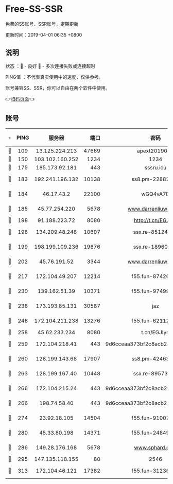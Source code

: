 # Free-SS-SSR

免费的SS账号、SSR账号，定期更新

更新时间：2019-04-01 06:35 +0800

## 说明

状态     ：🙂 - 良好 🙁 - 多次连接失败或连接超时

PING值   ：不代表真实使用中的速度，仅供参考。

账号兼容SS、SSR，你可以自由在两个软件中使用。

👉[扫码页面](https://liesauer.github.io/Free-SS-SSR/)👈

## 账号

|-|PING|服务器|端口|密码|加密方式|区域|
|:----:|:----:|:-----:|-----:|:----:|:----:|:----:|
|🙂|109|13.125.224.213|47669|apext2019001|chacha20|KR|
|🙂|150|103.102.160.252|1234|1234|rc4-md5|JP|
|🙂|175|185.173.92.181|443|sssru.icu|rc4-md5|RU|
|🙂|183|192.241.196.132|10138|ss8.pm-22882604|aes-256-cfb|US|
|🙂|184|46.17.43.2|22100|wGQ4vA7D|aes-256-gcm|RU|
|🙂|185|45.77.254.220|5678|www.darrenliuwei.com|aes-256-cfb|SG|
|🙂|198|91.188.223.72|8080|http://t.cn/EGJIyrl|rc4-md5|RU|
|🙂|198|134.209.48.248|10607|ssx.re-85124094|aes-256-cfb|US|
|🙂|199|198.199.109.236|19676|ssx.re-18960694|aes-256-cfb|US|
|🙂|202|45.76.191.52|3344|www.darrenliuwei.com|aes-256-cfb|JP|
|🙂|217|172.104.49.207|12214|f55.fun-87426879|aes-256-cfb|SG|
|🙂|230|139.162.51.39|10371|f55.fun-97499168|aes-256-cfb|SG|
|🙂|238|173.193.85.131|30587|jaz|aes-256-cfb|US|
|🙂|246|172.104.211.238|13276|f55.fun-62112830|aes-256-cfb|US|
|🙂|258|45.62.233.234|8080|t.cn/EGJIyrl|rc4-md5|CA|
|🙂|259|172.104.218.41|443|9d6cceaa373bf2c8acb22e60b6a58be6|aes-256-cfb|US|
|🙂|260|128.199.143.68|17907|ss8.pm-42463996|aes-256-cfb|SG|
|🙂|263|128.199.167.40|10448|ssx.re-89573938|aes-256-cfb|SG|
|🙂|266|172.104.215.24|443|9d6cceaa373bf2c8acb22e60b6a58be6|aes-256-cfb|US|
|🙂|266|198.74.58.40|443|9d6cceaa373bf2c8acb22e60b6a58be6|aes-256-cfb|US|
|🙂|274|23.92.18.105|14504|f55.fun-91007249|aes-256-cfb|US|
|🙂|280|45.33.80.198|14371|f55.fun-24849539|aes-256-cfb|US|
|🙂|286|149.28.176.168|5678|www.sphard.com|aes-256-cfb|AU|
|🙂|295|147.135.118.155|80|2546|chacha20|US|
|🙂|313|172.104.46.121|17382|f55.fun-31236609|aes-256-cfb|SG|
